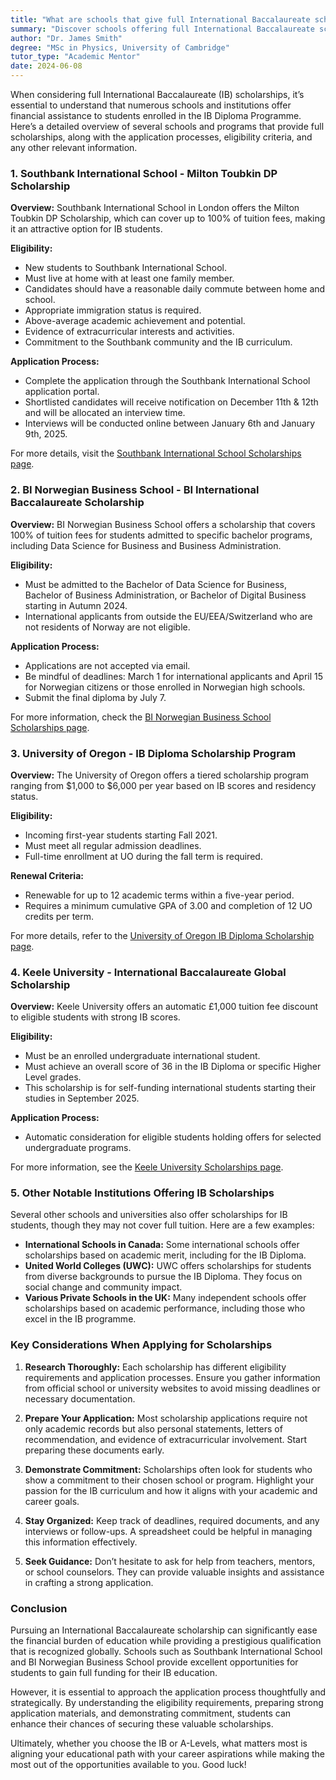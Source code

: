 ```yaml
---
title: "What are schools that give full International Baccalaureate scholarships?"
summary: "Discover schools offering full International Baccalaureate scholarships, including application processes and eligibility criteria for students."
author: "Dr. James Smith"
degree: "MSc in Physics, University of Cambridge"
tutor_type: "Academic Mentor"
date: 2024-06-08
---
```


When considering full International Baccalaureate (IB) scholarships, it’s essential to understand that numerous schools and institutions offer financial assistance to students enrolled in the IB Diploma Programme. Here’s a detailed overview of several schools and programs that provide full scholarships, along with the application processes, eligibility criteria, and any other relevant information. 

### 1. **Southbank International School - Milton Toubkin DP Scholarship**

**Overview:**
Southbank International School in London offers the Milton Toubkin DP Scholarship, which can cover up to 100% of tuition fees, making it an attractive option for IB students.

**Eligibility:**
- New students to Southbank International School.
- Must live at home with at least one family member.
- Candidates should have a reasonable daily commute between home and school.
- Appropriate immigration status is required.
- Above-average academic achievement and potential.
- Evidence of extracurricular interests and activities.
- Commitment to the Southbank community and the IB curriculum.

**Application Process:**
- Complete the application through the Southbank International School application portal.
- Shortlisted candidates will receive notification on December 11th & 12th and will be allocated an interview time.
- Interviews will be conducted online between January 6th and January 9th, 2025.

For more details, visit the [Southbank International School Scholarships page](https://www.southbank.org/scholarships/).

### 2. **BI Norwegian Business School - BI International Baccalaureate Scholarship**

**Overview:**
BI Norwegian Business School offers a scholarship that covers 100% of tuition fees for students admitted to specific bachelor programs, including Data Science for Business and Business Administration.

**Eligibility:**
- Must be admitted to the Bachelor of Data Science for Business, Bachelor of Business Administration, or Bachelor of Digital Business starting in Autumn 2024.
- International applicants from outside the EU/EEA/Switzerland who are not residents of Norway are not eligible.

**Application Process:**
- Applications are not accepted via email.
- Be mindful of deadlines: March 1 for international applicants and April 15 for Norwegian citizens or those enrolled in Norwegian high schools.
- Submit the final diploma by July 7.

For more information, check the [BI Norwegian Business School Scholarships page](https://www.bi.edu/programmes-and-individual-courses/scholarships/bi-international-baccalaureate-scholarship/).

### 3. **University of Oregon - IB Diploma Scholarship Program**

**Overview:**
The University of Oregon offers a tiered scholarship program ranging from $1,000 to $6,000 per year based on IB scores and residency status.

**Eligibility:**
- Incoming first-year students starting Fall 2021.
- Must meet all regular admission deadlines.
- Full-time enrollment at UO during the fall term is required.

**Renewal Criteria:**
- Renewable for up to 12 academic terms within a five-year period.
- Requires a minimum cumulative GPA of 3.00 and completion of 12 UO credits per term.

For more details, refer to the [University of Oregon IB Diploma Scholarship page](https://financialaid.uoregon.edu/ib_scholarship).

### 4. **Keele University - International Baccalaureate Global Scholarship**

**Overview:**
Keele University offers an automatic £1,000 tuition fee discount to eligible students with strong IB scores.

**Eligibility:**
- Must be an enrolled undergraduate international student.
- Must achieve an overall score of 36 in the IB Diploma or specific Higher Level grades.
- This scholarship is for self-funding international students starting their studies in September 2025.

**Application Process:**
- Automatic consideration for eligible students holding offers for selected undergraduate programs.

For more information, see the [Keele University Scholarships page](https://www.keele.ac.uk/study/undergraduate/tuitionfeesandfunding/undergraduatefunding/undergraduatebursariesandscholarshipsinternationalstudents/internationalbaccalaureateglobalscholarship2025/).

### 5. **Other Notable Institutions Offering IB Scholarships**

Several other schools and universities also offer scholarships for IB students, though they may not cover full tuition. Here are a few examples:

- **International Schools in Canada:** Some international schools offer scholarships based on academic merit, including for the IB Diploma.
- **United World Colleges (UWC):** UWC offers scholarships for students from diverse backgrounds to pursue the IB Diploma. They focus on social change and community impact.
- **Various Private Schools in the UK:** Many independent schools offer scholarships based on academic performance, including those who excel in the IB programme.

### Key Considerations When Applying for Scholarships

1. **Research Thoroughly:**
   Each scholarship has different eligibility requirements and application processes. Ensure you gather information from official school or university websites to avoid missing deadlines or necessary documentation.

2. **Prepare Your Application:**
   Most scholarship applications require not only academic records but also personal statements, letters of recommendation, and evidence of extracurricular involvement. Start preparing these documents early.

3. **Demonstrate Commitment:**
   Scholarships often look for students who show a commitment to their chosen school or program. Highlight your passion for the IB curriculum and how it aligns with your academic and career goals.

4. **Stay Organized:**
   Keep track of deadlines, required documents, and any interviews or follow-ups. A spreadsheet could be helpful in managing this information effectively.

5. **Seek Guidance:**
   Don’t hesitate to ask for help from teachers, mentors, or school counselors. They can provide valuable insights and assistance in crafting a strong application.

### Conclusion

Pursuing an International Baccalaureate scholarship can significantly ease the financial burden of education while providing a prestigious qualification that is recognized globally. Schools such as Southbank International School and BI Norwegian Business School provide excellent opportunities for students to gain full funding for their IB education. 

However, it is essential to approach the application process thoughtfully and strategically. By understanding the eligibility requirements, preparing strong application materials, and demonstrating commitment, students can enhance their chances of securing these valuable scholarships.

Ultimately, whether you choose the IB or A-Levels, what matters most is aligning your educational path with your career aspirations while making the most out of the opportunities available to you. Good luck!
    